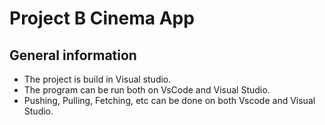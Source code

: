 # Project B Cinema App

## General information
- The project is build in Visual studio.
- The program can be run both on VsCode and Visual Studio.
- Pushing, Pulling, Fetching, etc can be done on both Vscode and Visual Studio.
